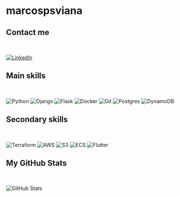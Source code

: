 # marcospsviana

## Contact me

<br>

[![LinkedIn](https://img.shields.io/badge/LinkedIn-000?style=for-the-badge&logo=linkedin&logoColor=0E76A8)](https://www.linkedin.com/in/marcos-paulo-silva-viana-a42baa209/)


## Main skills

<br>

![Python](https://img.shields.io/badge/Python-000?style=for-the-badge&logo=python)
![Django](https://img.shields.io/badge/Django-000?style=for-the-badge&logo=Django)
![Flask](https://img.shields.io/badge/Flask-000?style=for-the-badge&logo=Flask)
![Docker](https://img.shields.io/badge/Docker-000?style=for-the-badge&logo=Docker)
![Git](https://img.shields.io/badge/Git-000?style=for-the-badge&logo=Git)
![Postgres](https://img.shields.io/badge/Postgres-000?style=for-the-badge&logo=Postgresql)
![DynamoDB](https://img.shields.io/badge/DynamoDB-000?style=for-the-badge&logo=amazon-DynamoDB)


## Secondary skills 

<br>

![Terraform](https://img.shields.io/badge/Terraform-000?style=for-the-badge&logo=terraform)
![AWS](https://img.shields.io/badge/AWS-000?style=for-the-badge&logo=amazon)
![S3](https://img.shields.io/badge/AWS-S3-000?style=for-the-badge&logo=amazon-S3)
![ECS](https://img.shields.io/badge/AWS-ECS-000?style=for-the-badge&logo=amazon-ECS)
![Flutter](https://img.shields.io/badge/Flutter-000?style=for-the-badge&logo=Flutter)


## My GitHub Stats

<br>

![GitHub Stats](https://github-readme-stats.vercel.app/api?username=marcospsviana&theme=transparent&bg_color=000&border_color=30A3DC&show_icons=true&icon_color=30A3DC&title_color=E94D5F&text_color=FFF&hide_tittle=false&include_all_commits=true)
